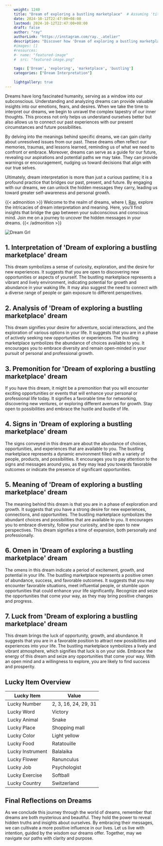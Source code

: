 ```yaml
---
    weight: 1240
    title: "Dream of exploring a bustling marketplace"  # Assuming 'title' column exists
    date: 2024-10-12T22:47:00+08:00
    lastmod: 2024-10-12T22:47:00+08:00
    draft: false
    author: "ray"
    authorLink: "https://instagram.com/ray._.atelier"
    description: "Discover how 'Dream of exploring a bustling marketplace' can interpret your future and uncover its significant meanings in your life."
    #images: []
    #resources:
    #- name: "featured-image"
    #  src: "featured-image.png"
    
    tags: ['Dream', 'exploring', 'marketplace', 'bustling']
    categories: ["Dream Interpretation"]
    
    lightgallery: true
---
```

    
Dreams have long fascinated humanity, serving as a window into our subconscious. Understanding and analyzing dreams can provide valuable insights into our emotions, fears, and desires. When we take the time to interpret our dreams, we begin to unravel the complex tapestry of our inner thoughts. This process not only helps us understand ourselves better but also allows us to connect our past experiences with our present circumstances and future possibilities.

By delving into the meanings behind specific dreams, we can gain clarity about unresolved issues from our past. These dreams often reflect our memories, traumas, and lessons learned, reminding us of what we need to confront or embrace. Moreover, dreams can serve as a guide for our future, revealing our aspirations and potential paths we may take. They can provide warnings or encouragement, nudging us toward decisions that align with our true selves.

Ultimately, dream interpretation is more than just a curious pastime; it is a profound practice that bridges our past, present, and future. By engaging with our dreams, we can unlock the hidden messages they carry, leading us toward greater self-awareness and personal growth.

{{< admonition >}}
Welcome to the realm of dreams, where I, [Ray](https://instagram.com/ray._.atelier), explore the intricacies of dream interpretation and meaning. Here, you’ll find insights that bridge the gap between your subconscious and conscious mind. Join me on a journey to uncover the hidden messages in your dreams.
{{< /admonition >}}

![Dream Grl](https://cdn.pixabay.com/photo/2017/11/02/03/35/gothic-2910057_1280.jpg "Dream Grl")

## 1. Interpretation of 'Dream of exploring a bustling marketplace' dream
 This dream symbolizes a sense of curiosity, exploration, and the desire for new experiences. It suggests that you are open to discovering new opportunities or aspects of yourself. The bustling marketplace represents a vibrant and lively environment, indicating potential for growth and abundance in your waking life. It may also suggest the need to connect with a diverse range of people or gain exposure to different perspectives.

## 2. Analysis of 'Dream of exploring a bustling marketplace' dream
 This dream signifies your desire for adventure, social interactions, and the exploration of various options in your life. It suggests that you are in a phase of actively seeking new opportunities or experiences. The bustling marketplace symbolizes the abundance of choices available to you. It encourages you to embrace diversity and remain open-minded in your pursuit of personal and professional growth.

## 3. Premonition for 'Dream of exploring a bustling marketplace' dream
 If you have this dream, it might be a premonition that you will encounter exciting opportunities or events that will enhance your personal or professional life today. It signifies a favorable time for networking, discovering new ventures, or exploring different avenues for growth. Stay open to possibilities and embrace the hustle and bustle of life.

## 4. Signs in 'Dream of exploring a bustling marketplace' dream
 The signs conveyed in this dream are about the abundance of choices, opportunities, and experiences that are available to you. The bustling marketplace represents a dynamic environment filled with a variety of people, products, and possibilities. It encourages you to pay attention to the signs and messages around you, as they may lead you towards favorable outcomes or indicate the presence of significant opportunities.

## 5. Meaning of 'Dream of exploring a bustling marketplace' dream
 The meaning behind this dream is that you are in a phase of exploration and growth. It suggests that you have a strong desire for new experiences, connections, and opportunities. The bustling marketplace symbolizes the abundant choices and possibilities that are available to you. It encourages you to embrace diversity, follow your curiosity, and be open to new perspectives. This dream signifies a time of expansion, both personally and professionally.

## 6. Omen in 'Dream of exploring a bustling marketplace' dream
 The omens in this dream indicate a period of excitement, growth, and potential in your life. The bustling marketplace represents a positive omen of abundance, success, and favorable outcomes. It suggests that you may encounter favorable situations, meet influential people, or stumble upon opportunities that could enhance your life significantly. Recognize and seize the opportunities that come your way, as they may bring positive changes and progress.

## 7. Luck from 'Dream of exploring a bustling marketplace' dream
 This dream brings the luck of opportunity, growth, and abundance. It suggests that you are in a favorable position to attract new possibilities and experiences into your life. The bustling marketplace symbolizes a lively and vibrant atmosphere, which signifies that luck is on your side. Embrace the energy of this dream and seize any opportunities that come your way. With an open mind and a willingness to explore, you are likely to find success and prosperity.

## Lucky Item Overview
| Lucky Item          | Value              |
|---------------|--------------------|
| Lucky Number        | 2, 3, 16, 24, 29, 31  |
| Lucky Word          | Victory |
| Lucky Animal        | Snake |
| Lucky Place         | Shopping mall     |
| Lucky Color         | Light yellow     |
| Lucky Food          | Ratatouille      |
| Lucky Instrument    | Balalaika |
| Lucky Flower        | Ranunculus    |
| Lucky Job           | Psychologist       |
| Lucky Exercise      | Softball  |
| Lucky Country       | Switzerland    |


##  Final Reflections on Dreams

As we conclude this journey through the world of dreams, remember that dreams are both mysterious and beautiful. They hold the power to reveal hidden truths and insights about ourselves. By embracing their messages, we can cultivate a more positive influence in our lives. Let us live with intention, guided by the wisdom our dreams offer. Together, may we navigate our paths with clarity and purpose.
